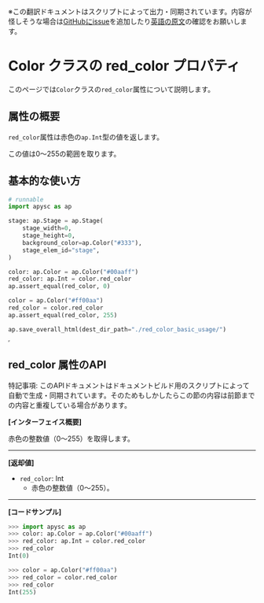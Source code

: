 <span class="inconspicuous-txt">※この翻訳ドキュメントはスクリプトによって出力・同期されています。内容が怪しそうな場合は<a href="https://github.com/simon-ritchie/apysc/issues" target="_blank">GitHubにissue</a>を追加したり[英語の原文](https://simon-ritchie.github.io/apysc/en/red_color.html)の確認をお願いします。</span>

# Color クラスの red_color プロパティ

このページでは`Color`クラスの`red_color`属性について説明します。

## 属性の概要

`red_color`属性は赤色の`ap.Int`型の値を返します。

この値は0～255の範囲を取ります。

## 基本的な使い方

```py
# runnable
import apysc as ap

stage: ap.Stage = ap.Stage(
    stage_width=0,
    stage_height=0,
    background_color=ap.Color("#333"),
    stage_elem_id="stage",
)

color: ap.Color = ap.Color("#00aaff")
red_color: ap.Int = color.red_color
ap.assert_equal(red_color, 0)

color = ap.Color("#ff00aa")
red_color = color.red_color
ap.assert_equal(red_color, 255)

ap.save_overall_html(dest_dir_path="./red_color_basic_usage/")
```

<iframe src="static/red_color_basic_usage/index.html" width="0" height="0"></iframe>

## red_color 属性のAPI

<span class="inconspicuous-txt">特記事項: このAPIドキュメントはドキュメントビルド用のスクリプトによって自動で生成・同期されています。そのためもしかしたらこの節の内容は前節までの内容と重複している場合があります。</span>

**[インターフェイス概要]**

赤色の整数値（0～255）を取得します。<hr>

**[返却値]**

- `red_color`: Int
  - 赤色の整数値（0～255）。

<hr>

**[コードサンプル]**

```py
>>> import apysc as ap
>>> color: ap.Color = ap.Color("#00aaff")
>>> red_color: ap.Int = color.red_color
>>> red_color
Int(0)

>>> color = ap.Color("#ff00aa")
>>> red_color = color.red_color
>>> red_color
Int(255)
```